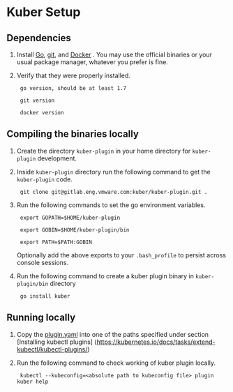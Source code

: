 # Kuber Setup #

## Dependencies ##

1. Install [Go](https://golang.org/dl/), [git](https://git-scm.com/downloads),
   and [Docker](https://www.docker.com/) . You may use the official binaries or 
   your usual package manager, whatever you prefer is fine.

1. Verify that they were properly installed.

        go version, should be at least 1.7
    
        git version
    
        docker version

## Compiling the binaries locally ##

1. Create the directory `kuber-plugin` in your home directory for `kuber-plugin` 
   development.
   
1. Inside `kuber-plugin` directory run the following command to get the 
    `kuber-plugin` code.

        git clone git@gitlab.eng.vmware.com:kuber/kuber-plugin.git .

1. Run the following commands to set the go environment variables.

        export GOPATH=$HOME/kuber-plugin
    
        export GOBIN=$HOME/kuber-plugin/bin
    
        export PATH=$PATH:GOBIN
	
	Optionally add the above exports to your `.bash_profile` to persist across 
	console sessions.

1. Run the following command to create a kuber plugin binary in 
   `kuber-plugin/bin` directory

        go install kuber


## Running locally ##

1. Copy the [plugin.yaml](plugin.yaml) into one of the paths specified under 
   section [Installing kubectl plugins]
   (https://kubernetes.io/docs/tasks/extend-kubectl/kubectl-plugins/)

1. Run the following command to check working of kuber plugin locally.

        kubectl --kubeconfig=<absolute path to kubeconfig file> plugin kuber help